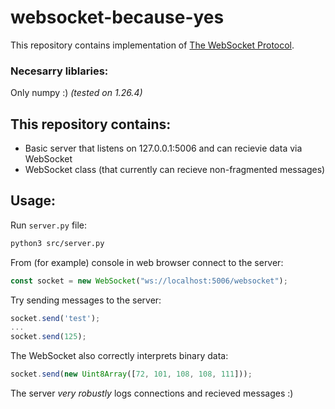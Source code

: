 # websocket-because-yes


This repository contains implementation of [The WebSocket Protocol](https://datatracker.ietf.org/doc/html/rfc6455#section-5.2).

### Necesarry liblaries:

Only numpy :) *(tested on 1.26.4)*

## This repository contains: 
- Basic server that listens on 127.0.0.1:5006 and can recievie data via WebSocket
- WebSocket class (that currently can recieve non-fragmented messages)

## Usage:

Run `server.py` file:

```txt
python3 src/server.py
```

From (for example) console in web browser connect to the server:

```js
const socket = new WebSocket("ws://localhost:5006/websocket");
```

Try sending messages to the server:
```js
socket.send('test');
...
socket.send(125);
```

The WebSocket also correctly interprets binary data:
```js
socket.send(new Uint8Array([72, 101, 108, 108, 111]));
```

The server *very robustly* logs connections and recieved messages :)